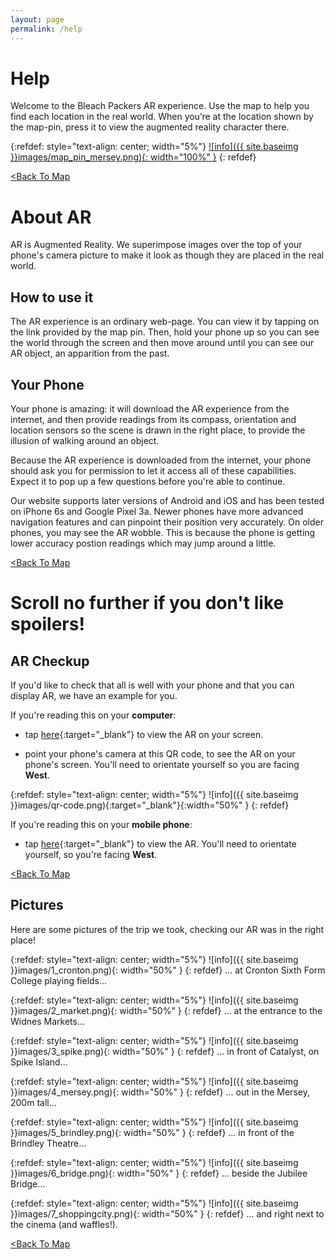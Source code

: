 ```yaml
---
layout: page
permalink: /help
---
```


# Help
Welcome to the Bleach Packers AR experience. Use the map to help you find each location in the real world. 
When you’re at the location shown by the map-pin, press it to view the augmented reality character there.

{:refdef: style="text-align: center; width="5%"}
[![info]({{ site.baseimg }}images/map_pin_mersey.png){: width="100%" }](/BleachPackersMap/map)
{: refdef}


[<Back To Map](/BleachPackersMap/map)

# About AR
AR is Augmented Reality. We superimpose images over the top of your phone's camera picture to make it look as though they are placed in the real world.

## How to use it
The AR experience is an ordinary web-page. You can view it by tapping on the link provided by the map pin. Then, hold your phone up so you can see the world through the screen and then move around until you can see our AR object, an 
apparition from the past.


## Your Phone
Your phone is amazing: it will download the AR experience from the internet, and then provide readings from its compass, orientation and location sensors so the scene is drawn in the right place, to provide the illusion of walking around an object.

Because the AR experience is downloaded from the internet, your phone should ask you for permission to let it access all of these capabilities. Expect it to pop up a few questions before you're able to continue.

Our website supports later versions of Android and iOS and has been tested on iPhone 6s and Google Pixel 3a. Newer phones have more advanced navigation features and can pinpoint their position very accurately. On older phones, you may see the AR wobble. This is because the phone is getting lower accuracy postion readings which may jump around a little. 

[<Back To Map](/BleachPackersMap/map)

# Scroll no further if you don't like spoilers!

## AR Checkup

If you'd like to check that all is well with your phone and that you can display AR, we have an example for you.

If you're reading this on your **computer**:

* tap [here](https://rescuestationcic.github.io/BleachPackers/?simulate=true&dist=3.66&bearing=180&params=eyJsYXQiOjUzLjM2MjMzMTMxNzI0Nzg2LCJsb24iOi0yLjcyNjg3MjI5NjcxNzAyNSwiYWx0X20iOjAsImhlaWdodF9tIjoyLCJwZXJpb2RfcyI6MTAsIm9wYWNpdHkiOjAuNiwibW9kZWxfaGVpZ2h0X20iOjEuNiwiY194IjowLCJjX3kiOjAsImNfeiI6MCwiY19yeCI6MCwiY19yeSI6MCwiY19yeiI6MH0=){:target="_blank"}  to view the AR on your screen. 

* point your phone's camera at this QR code, to see the AR on your phone's screen. You'll need to orientate yourself so you are facing **West**.

{:refdef: style="text-align: center; width="5%"}
![info]({{ site.baseimg }}images/qr-code.png){:target="_blank"}{:width="50%" }
{: refdef}

If you're reading this on your **mobile phone**:
* tap [here](https://rescuestationcic.github.io/BleachPackers/?simulate=true&dist=3.66&bearing=90&params=eyJsYXQiOjUzLjM2MjMzMTMxNzI0Nzg2LCJsb24iOi0yLjcyNjg3MjI5NjcxNzAyNSwiYWx0X20iOjAsImhlaWdodF9tIjoyLCJwZXJpb2RfcyI6MTAsIm9wYWNpdHkiOjAuNiwibW9kZWxfaGVpZ2h0X20iOjEuNiwiY194IjowLCJjX3kiOjAsImNfeiI6MCwiY19yeCI6MCwiY19yeSI6MCwiY19yeiI6MH0=){:target="_blank"}  to view the AR. You'll need to orientate yourself, so you're facing **West**. 

[<Back To Map](/BleachPackersMap/map)

## Pictures

Here are some pictures of the trip we took, checking our AR was in the right place!

{:refdef: style="text-align: center; width="5%"}
![info]({{ site.baseimg }}images/1_cronton.png){: width="50%" }
{: refdef}
... at Cronton Sixth Form College playing fields...

{:refdef: style="text-align: center; width="5%"}
![info]({{ site.baseimg }}images/2_market.png){: width="50%" }
{: refdef}
... at the entrance to the Widnes Markets... 
  
  

{:refdef: style="text-align: center; width="5%"}
![info]({{ site.baseimg }}images/3_spike.png){: width="50%" }
{: refdef}
... in front of Catalyst, on Spike Island...
  
  
  

{:refdef: style="text-align: center; width="5%"}
![info]({{ site.baseimg }}images/4_mersey.png){: width="50%" }
{: refdef}
... out in the Mersey, 200m tall...
  
  
  

{:refdef: style="text-align: center; width="5%"}
![info]({{ site.baseimg }}images/5_brindley.png){: width="50%" }
{: refdef}
... in front of the Brindley Theatre...
  
  
  


{:refdef: style="text-align: center; width="5%"}
![info]({{ site.baseimg }}images/6_bridge.png){: width="50%" }
{: refdef}
... beside the Jubilee Bridge...


{:refdef: style="text-align: center; width="5%"}
![info]({{ site.baseimg }}images/7_shoppingcity.png){: width="50%" }
{: refdef}
... and right next to the cinema (and waffles!).



[<Back To Map](/BleachPackersMap/map)  

